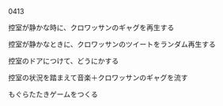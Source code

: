0413

控室が静かな時に、クロワッサンのギャグを再生する

控室が静かなときに、クロワッサンのツイートをランダム再生する

控室のドアにつけて、どうにかする

控室の状況を踏まえて音楽＋クロワッサンのギャグを流す

もぐらたたきゲームをつくる
